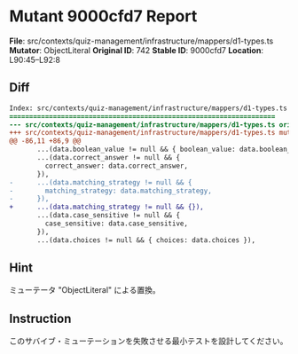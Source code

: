 # Mutant 9000cfd7 Report

**File**: src/contexts/quiz-management/infrastructure/mappers/d1-types.ts
**Mutator**: ObjectLiteral
**Original ID**: 742
**Stable ID**: 9000cfd7
**Location**: L90:45–L92:8

## Diff

```diff
Index: src/contexts/quiz-management/infrastructure/mappers/d1-types.ts
===================================================================
--- src/contexts/quiz-management/infrastructure/mappers/d1-types.ts	original
+++ src/contexts/quiz-management/infrastructure/mappers/d1-types.ts	mutated #742
@@ -86,11 +86,9 @@
       ...(data.boolean_value != null && { boolean_value: data.boolean_value }),
       ...(data.correct_answer != null && {
         correct_answer: data.correct_answer,
       }),
-      ...(data.matching_strategy != null && {
-        matching_strategy: data.matching_strategy,
-      }),
+      ...(data.matching_strategy != null && {}),
       ...(data.case_sensitive != null && {
         case_sensitive: data.case_sensitive,
       }),
       ...(data.choices != null && { choices: data.choices }),
```

## Hint

ミューテータ "ObjectLiteral" による置換。

## Instruction

このサバイブ・ミューテーションを失敗させる最小テストを設計してください。